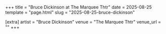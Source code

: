+++
title = "Bruce Dickinson at The Marquee Thtr"
date = 2025-08-25
template = "page.html"
slug = "2025-08-25-bruce-dickinson"

[extra]
artist = "Bruce Dickinson"
venue = "The Marquee Thtr"
venue_url = ""
+++
